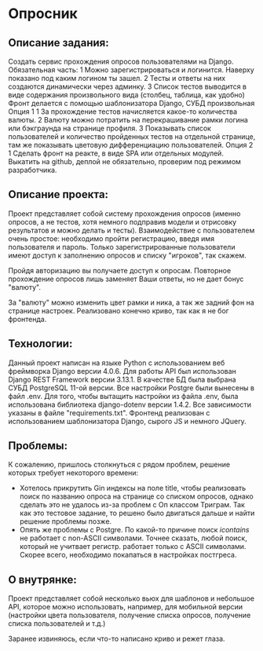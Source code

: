 <h1>Опросник</h1>
<h2>Описание задания:</h2>
Создать сервис прохождения опросов пользователями на Django.
Обязательная часть:
1 Можно зарегистрироваться и логинится. Наверху показано под каким логином
ты зашел.
2 Тесты и ответы на них создаются динамически через админку.
3 Список тестов выводится в виде содержания произвольного вида (столбец,
таблица, как удобно)
Фронт делается с помощью шаблонизатора Django, СУБД произвольная
Опция 1
1 За прохождение тестов начисляется какое-то количества валюты.
2 Валюту можно потратить на перекрашивание рамки логина или бэкграунда на
странице профиля.
3 Показывать список пользователей и количество пройденных тестов на
отдельной странице, там же показывать цветовую дифференциацию пользователей.
Опция 2
1 Сделать фронт на реакте, в виде SPA или отдельных модулей.
Выкатить на github, деплой не обязательно, проверим под режимом разработчика.
<h2>Описание проекта:</h2>
<p>Проект представляет собой систему прохождения опросов (именно опросов, а не тестов, хотя немного
подправив модели и отрисовку результатов и можно делать и тесты).
Взаимодействие с пользователем очень простое: необходимо пройти регистрацию, введя имя пользователя и
пароль. Только зарегистрированные пользователи имеют доступ к заполнению опросов и списку "игроков", так скажем.
</p>
<p>Пройдя авторизацию вы получаете доступ к опросам. Повторное прохождение опросов лишь заменяет 
Ваши ответы, но не дает бонус "валюту".</p>
<p>За "валюту" можно изменить цвет рамки и ника, а так же задний фон на странице настроек. 
Реализовано конечно криво, так как я не бог фронтенда.</p>
<h2>Технологии:</h2>
<p>Данный проект написан на языке Python c использованием веб фреймворка Django версии 4.0.6.
Для работы API был использован Django REST Framework версии 3.13.1. В качестве БД 
была выбрана СУБД PostgreSQL 11-ой версии. Все настройки Postgre были вынесены в файл .env. 
Для того, чтобы вытащить настройки из файла .env, была использована библиотека django-dotenv 
версии 1.4.2. Все зависимости указаны в файле "requirements.txt". Фронтенд реализован с 
использованием шаблонизатора Django, сырого JS и немного JQuery.</p>

<h2>Проблемы:</h2>
<p>К сожалению, пришлось столкнуться с рядом проблем, решение которых требует некоторого времени:</p>
<ul>
<li>Хотелось прикрутить Gin индексы на поле title, чтобы реализовать поиск по названию 
опроса на странице со списком опросов, однако сделать это не удалось из-за проблем с Оп классом
Триграм. Так как это тестовое задание, то решено было двигаться дальше и найти решение проблемы позже.</li>
<li>Опять же проблемы с Postgre. По какой-то причине поиск <i>icontains</i> не работает с 
non-ASCII символами. Точнее сказать, любой поиск, который не учитвает регистр. работает только с 
ASCII символами. Скорее всего, необходимо покапаться в настройках постгреса.</li>
</ul>

<h2>О внутрянке:</h2>
<p>Проект представляет собой несколько вьюх для шаблонов и небольшое API, которое можно использовать, 
например, для мобильной версии (настройки цвета пользователя, получение списка опросов, получение 
списка пользователей и т.д.)</p>

<p>Заранее извиняюсь, если что-то написано криво и режет глаза.</p>
